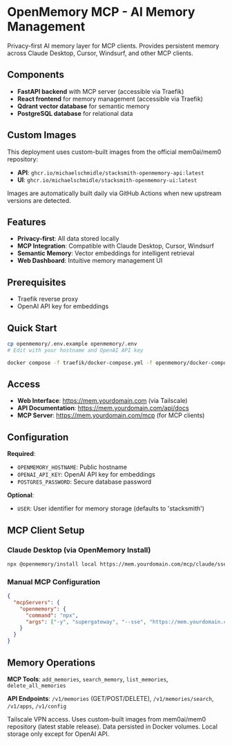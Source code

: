 # OpenMemory MCP - AI Memory Management

Privacy-first AI memory layer for MCP clients. Provides persistent memory across Claude Desktop, Cursor, Windsurf, and other MCP clients.

## Components
- **FastAPI backend** with MCP server (accessible via Traefik)
- **React frontend** for memory management (accessible via Traefik)
- **Qdrant vector database** for semantic memory
- **PostgreSQL database** for relational data

## Custom Images

This deployment uses custom-built images from the official mem0ai/mem0 repository:
- **API**: `ghcr.io/michaelschmidle/stacksmith-openmemory-api:latest`
- **UI**: `ghcr.io/michaelschmidle/stacksmith-openmemory-ui:latest`

Images are automatically built daily via GitHub Actions when new upstream versions are detected.

## Features
- **Privacy-first**: All data stored locally
- **MCP Integration**: Compatible with Claude Desktop, Cursor, Windsurf
- **Semantic Memory**: Vector embeddings for intelligent retrieval
- **Web Dashboard**: Intuitive memory management UI

## Prerequisites
- Traefik reverse proxy
- OpenAI API key for embeddings

## Quick Start

```bash
cp openmemory/.env.example openmemory/.env
# Edit with your hostname and OpenAI API key

docker compose -f traefik/docker-compose.yml -f openmemory/docker-compose.yml up -d
```

## Access
- **Web Interface**: https://mem.yourdomain.com (via Tailscale)
- **API Documentation**: https://mem.yourdomain.com/api/docs
- **MCP Server**: https://mem.yourdomain.com/mcp (for MCP clients)

## Configuration

**Required**:
- `OPENMEMORY_HOSTNAME`: Public hostname
- `OPENAI_API_KEY`: OpenAI API key for embeddings
- `POSTGRES_PASSWORD`: Secure database password

**Optional**:
- `USER`: User identifier for memory storage (defaults to 'stacksmith')

## MCP Client Setup

### Claude Desktop (via OpenMemory Install)
```bash
npx @openmemory/install local https://mem.yourdomain.com/mcp/claude/sse/your-user-id --client claude
```

### Manual MCP Configuration
```json
{
  "mcpServers": {
    "openmemory": {
      "command": "npx",
      "args": ["-y", "supergateway", "--sse", "https://mem.yourdomain.com/mcp/claude/sse/your-user-id"]
    }
  }
}
```

## Memory Operations

**MCP Tools**: `add_memories`, `search_memory`, `list_memories`, `delete_all_memories`

**API Endpoints**: `/v1/memories` (GET/POST/DELETE), `/v1/memories/search`, `/v1/apps`, `/v1/config`

Tailscale VPN access. Uses custom-built images from mem0ai/mem0 repository (latest stable release). Data persisted in Docker volumes. Local storage only except for OpenAI API.